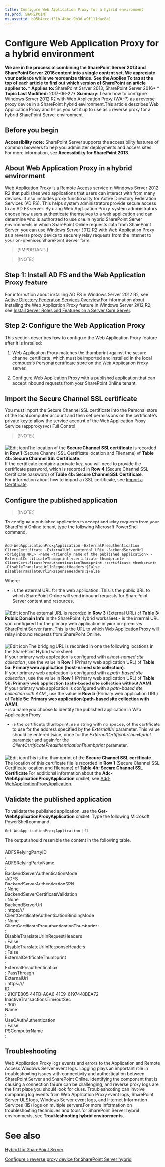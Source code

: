 ```yaml
---
title: Configure Web Application Proxy for a hybrid environment
ms.prod: SHAREPOINT
ms.assetid: b95b4ecc-f31b-4bbc-9b3d-a9f111dac8a1
---
```



# Configure Web Application Proxy for a hybrid environment
 **We are in the process of combining the SharePoint Server 2013 and SharePoint Server 2016 content into a single content set. We appreciate your patience while we reorganize things. See the Applies To tag at the top of each article to find out which version of SharePoint an article applies to.** * **Applies to:** SharePoint Server 2013, SharePoint Server 2016*  * **Topic Last Modified:** 2017-06-22* **Summary:** Learn how to configure Windows Server 2012 R2 with Web Application Proxy (WA-P) as a reverse proxy device in a SharePoint hybrid environment.This article describes Web Application Proxy and helps you set it up to use as a reverse proxy for a hybrid SharePoint Server environment.
## Before you begin

 **Accessibility note:** SharePoint Server supports the accessibility features of common browsers to help you administer deployments and access sites. For more information, see **Accessibility for SharePoint 2013**.
## About Web Application Proxy in a hybrid environment

Web Application Proxy is a Remote Access service in Windows Server 2012 R2 that publishes web applications that users can interact with from many devices. It also includes proxy functionality for Active Directory Federation Services (AD FS). This helps system administrators provide secure access to an AD FS server. By using Web Application Proxy, system administrators choose how users authenticate themselves to a web application and can determine who is authorized to use one.In hybrid SharePoint Server environments in which SharePoint Online requests data from SharePoint Server, you can use Windows Server 2012 R2 with Web Application Proxy as a reverse proxy device to securely relay requests from the Internet to your on-premises SharePoint Server farm. 
> [!IMPORTANT:]

  
    
    


> [!NOTE:]

  
    
    


## Step 1: Install AD FS and the Web Application Proxy feature

For information about installing AD FS in Windows Server 2012 R2, see  [Active Directory Federation Services Overview](https://technet.microsoft.com/en-us/library/hh831502.aspx).For information about installing the Web Application Proxy feature in Windows Server 2012 R2, see  [Install Server Roles and Features on a Server Core Server](https://technet.microsoft.com/en-us/library/jj574158.aspx).
## Step 2: Configure the Web Application Proxy

This section describes how to configure the Web Application Proxy feature after it is installed:
1. Web Application Proxy matches the thumbprint against the secure channel certificate, which must be imported and installed in the local computer’s Personal certificate store on the Web Application Proxy server.
    
  
2. Configure Web Application Proxy with a published application that can accept inbound requests from your SharePoint Online tenant.
    
  

## Import the Secure Channel SSL certificate

You must import the Secure Channel SSL certificate into the Personal store of the local computer account and then set permissions on the certificate’s private key to allow the service account of the Web Application Proxy Service (appproxysvc) Full Control.
> [!NOTE:]

  
    
    


### 

![Edit icon](images/)The location of the **Secure Channel SSL certificate** is recorded in **Row 1** (Secure Channel SSL Certificate location and Filename) of **Table 4b: Secure Channel SSL Certificate**. <br/> If the certificate contains a private key, you will need to provide the certificate password, which is recorded in **Row 4** (Secure Channel SSL Certificate password) of **Table 4b: Secure Channel SSL Certificate**. <br/> For information about how to import an SSL certificate, see  [Import a Certificate](https://technet.microsoft.com/en-us/library/cc754489.aspx).
## Configure the published application


> [!NOTE:]

  
    
    

To configure a published application to accept and relay requests from your SharePoint Online tenant, type the following Microsoft PowerShell command.
```

Add-WebApplicationProxyApplication -ExternalPreauthentication ClientCertificate -ExternalUrl <external URL> -BackendServerUrl <bridging URL> -name <friendly name of the published application> -ExternalCertificateThumbprint <certificate thumbprint> -ClientCertificatePreauthenticationThumbprint <certificate thumbprint> -DisableTranslateUrlInRequestHeaders:$False -DisableTranslateUrlInResponseHeaders:$False
```

Where:
-  *<externalUrl>*  is the external URL for the web application. This is the public URL to which SharePoint Online will send inbound requests for SharePoint Server content and resources.
    
### 

![Edit icon](images/)The external URL is recorded in **Row 3** (External URL) of **Table 3: Public Domain Info** in the SharePoint Hybrid worksheet.-  *<bridging URL>*  is the internal URL you configured for the primary web application in your on-premises SharePoint Server farm. This is the URL to which Web Application Proxy will relay inbound requests from SharePoint Online.
    
### 

![Edit icon](images/) The bridging URL is recorded in one the following locations in the SharePoint Hybrid worksheet: <br/>  If your primary web application is configured with a *host-named site collection*  , use the value in **Row 1** (Primary web application URL) of **Table 5a: Primary web application (host-named site collection)**. <br/>  If your primary web application is configured with a *path-based site collection*  , use the value in **Row 1** (Primary web application URL) of **Table 5b: Primary web application (path-based site collection without AAM)**. <br/>  If your primary web application is configured with a *path-based site collection with AAM*  , use the value in **Row 5** (Primary web application URL) of **Table 5c: Primary web application (path-based site collection with AAM)**. <br/> -  *<friendly name of the published application>*  is a name you choose to identify the published application in Web Application Proxy.
    
  
-  *<certificate thumbprint>*  is the certificate thumbprint, as a string with no spaces, of the certificate to use for the address specified by the *ExternalUrl*  parameter. This value should be entered twice, once for the *ExternalCertificateThumbprint*  parameter and again for the *ClientCertificatePreauthenticationThumbprint*  parameter.
    
### 

![Edit icon](images/)This is the thumbprint of the **Secure Channel SSL certificate**. The location of this certificate file is recorded in **Row 1** (Secure Channel SSL Certificate location and Filename) of **Table 4b: Secure Channel SSL Certificate**.For additional information about the **Add-WebApplicationProxyApplication** cmdlet, see [Add-WebApplicationProxyApplication](https://technet.microsoft.com/en-us/library/dn283409%28v=wps.630%29.aspx).
## Validate the published application

To validate the published application, use the **Get-WebApplicationProxyApplication** cmdlet. Type the following Microsoft PowerShell command.
```
Get-WebApplicationProxyApplication |fl
```

The output should resemble the content in the following table.
### 

ADFSRelyingPartyID  <br/> :<populated at run time>  <br/> ADFSRelyingPartyName  <br/> :<relying party name>  <br/> BackendServerAuthenticationMode  <br/> :ADFS  <br/> BackendServerAuthenticationSPN  <br/> : None  <br/> BackendServerCertificateValidation  <br/> : None  <br/> BackendServerUrl  <br/> : https://<bridging URL>/  <br/> ClientCertificateAuthenticationBindingMode   <br/> : None  <br/> ClientCertificatePreauthenticationThumbprint :  <br/> : <certificate thumbprint>  <br/> DisableTranslateUrlInRequestHeaders  <br/> : False  <br/> DisableTranslateUrlInResponseHeaders  <br/> : False  <br/> ExternalCertificateThumbprint  <br/> : <certificate thumbprint>  <br/> ExternalPreauthentication  <br/> : PassThrough  <br/> ExternalUrl  <br/> : https://<external URL>/  <br/> ID  <br/> : 91CFE805-44FB-A8A6-41E9-6197448BEA72  <br/> InactiveTransactionsTimeoutSec  <br/> : 300  <br/> Name  <br/> : <friendly name of the published application>  <br/> UseOAuthAuthentication  <br/> : False  <br/> PSComputerName  <br/> :  <br/> 
## Troubleshooting
<a name="troubleshooting"> </a>

Web Application Proxy logs events and errors to the Application and Remote Access Windows Server event logs. Logging plays an important role in troubleshooting issues with connectivity and authentication between SharePoint Server and SharePoint Online. Identifying the component that is causing a connection failure can be challenging, and reverse proxy logs are the first place you should look for clues. Troubleshooting can involve comparing log events from Web Application Proxy event logs, SharePoint Server ULS logs, Windows Server event logs, and Internet Information Services (IIS) logs on multiple servers.For more information on troubleshooting techniques and tools for SharePoint Server hybrid environments, see **Troubleshooting hybrid environments**.
# See also

#### 

 [Hybrid for SharePoint Server](html/hybrid-for-sharepoint-server.md)
  
    
    
 [Configure a reverse proxy device for SharePoint Server hybrid](html/configure-a-reverse-proxy-device-for-sharepoint-server-hybrid.md)
  
    
    

  
    
    


